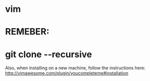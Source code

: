 # vim

# REMEBER: 
# git clone --recursive

Also, when installing on a new machine, follow the instructions here: http://vimawesome.com/plugin/youcompleteme#installation
